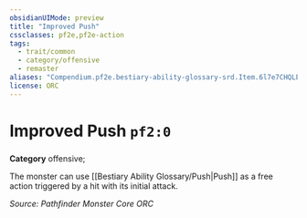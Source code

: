 ```yaml
---
obsidianUIMode: preview
title: "Improved Push"
cssclasses: pf2e,pf2e-action
tags:
  - trait/common
  - category/offensive
  - remaster
aliases: "Compendium.pf2e.bestiary-ability-glossary-srd.Item.6l7e7CHQLESlI57U"
license: ORC
---
```

# Improved Push `pf2:0`

### 

**Category** offensive; 




The monster can use [[Bestiary Ability Glossary/Push|Push]] as a free action triggered by a hit with its initial attack.

*Source: Pathfinder Monster Core*
*ORC*